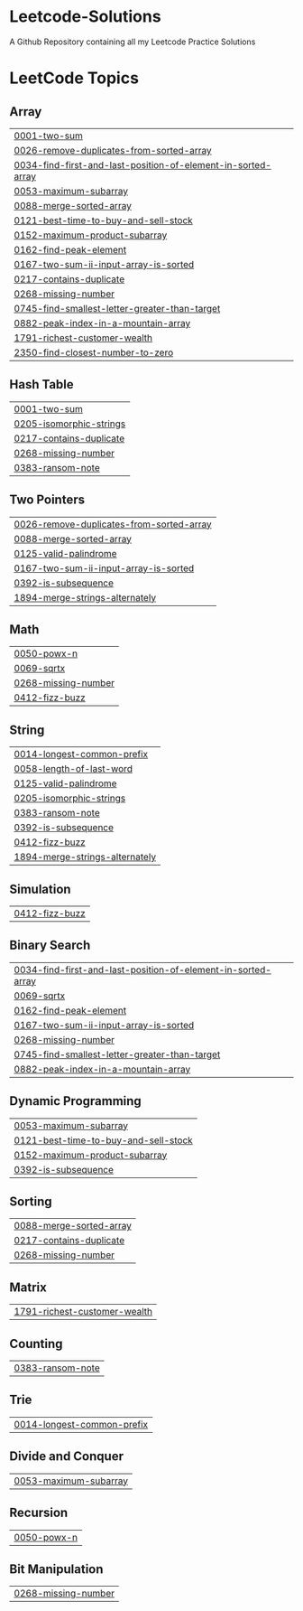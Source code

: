 # Leetcode-Solutions
A Github Repository containing all my Leetcode Practice Solutions

<!---LeetCode Topics Start-->
# LeetCode Topics
## Array
|  |
| ------- |
| [0001-two-sum](https://github.com/PratD26/Leetcode-Solutions/tree/master/0001-two-sum) |
| [0026-remove-duplicates-from-sorted-array](https://github.com/PratD26/Leetcode-Solutions/tree/master/0026-remove-duplicates-from-sorted-array) |
| [0034-find-first-and-last-position-of-element-in-sorted-array](https://github.com/PratD26/Leetcode-Solutions/tree/master/0034-find-first-and-last-position-of-element-in-sorted-array) |
| [0053-maximum-subarray](https://github.com/PratD26/Leetcode-Solutions/tree/master/0053-maximum-subarray) |
| [0088-merge-sorted-array](https://github.com/PratD26/Leetcode-Solutions/tree/master/0088-merge-sorted-array) |
| [0121-best-time-to-buy-and-sell-stock](https://github.com/PratD26/Leetcode-Solutions/tree/master/0121-best-time-to-buy-and-sell-stock) |
| [0152-maximum-product-subarray](https://github.com/PratD26/Leetcode-Solutions/tree/master/0152-maximum-product-subarray) |
| [0162-find-peak-element](https://github.com/PratD26/Leetcode-Solutions/tree/master/0162-find-peak-element) |
| [0167-two-sum-ii-input-array-is-sorted](https://github.com/PratD26/Leetcode-Solutions/tree/master/0167-two-sum-ii-input-array-is-sorted) |
| [0217-contains-duplicate](https://github.com/PratD26/Leetcode-Solutions/tree/master/0217-contains-duplicate) |
| [0268-missing-number](https://github.com/PratD26/Leetcode-Solutions/tree/master/0268-missing-number) |
| [0745-find-smallest-letter-greater-than-target](https://github.com/PratD26/Leetcode-Solutions/tree/master/0745-find-smallest-letter-greater-than-target) |
| [0882-peak-index-in-a-mountain-array](https://github.com/PratD26/Leetcode-Solutions/tree/master/0882-peak-index-in-a-mountain-array) |
| [1791-richest-customer-wealth](https://github.com/PratD26/Leetcode-Solutions/tree/master/1791-richest-customer-wealth) |
| [2350-find-closest-number-to-zero](https://github.com/PratD26/Leetcode-Solutions/tree/master/2350-find-closest-number-to-zero) |
## Hash Table
|  |
| ------- |
| [0001-two-sum](https://github.com/PratD26/Leetcode-Solutions/tree/master/0001-two-sum) |
| [0205-isomorphic-strings](https://github.com/PratD26/Leetcode-Solutions/tree/master/0205-isomorphic-strings) |
| [0217-contains-duplicate](https://github.com/PratD26/Leetcode-Solutions/tree/master/0217-contains-duplicate) |
| [0268-missing-number](https://github.com/PratD26/Leetcode-Solutions/tree/master/0268-missing-number) |
| [0383-ransom-note](https://github.com/PratD26/Leetcode-Solutions/tree/master/0383-ransom-note) |
## Two Pointers
|  |
| ------- |
| [0026-remove-duplicates-from-sorted-array](https://github.com/PratD26/Leetcode-Solutions/tree/master/0026-remove-duplicates-from-sorted-array) |
| [0088-merge-sorted-array](https://github.com/PratD26/Leetcode-Solutions/tree/master/0088-merge-sorted-array) |
| [0125-valid-palindrome](https://github.com/PratD26/Leetcode-Solutions/tree/master/0125-valid-palindrome) |
| [0167-two-sum-ii-input-array-is-sorted](https://github.com/PratD26/Leetcode-Solutions/tree/master/0167-two-sum-ii-input-array-is-sorted) |
| [0392-is-subsequence](https://github.com/PratD26/Leetcode-Solutions/tree/master/0392-is-subsequence) |
| [1894-merge-strings-alternately](https://github.com/PratD26/Leetcode-Solutions/tree/master/1894-merge-strings-alternately) |
## Math
|  |
| ------- |
| [0050-powx-n](https://github.com/PratD26/Leetcode-Solutions/tree/master/0050-powx-n) |
| [0069-sqrtx](https://github.com/PratD26/Leetcode-Solutions/tree/master/0069-sqrtx) |
| [0268-missing-number](https://github.com/PratD26/Leetcode-Solutions/tree/master/0268-missing-number) |
| [0412-fizz-buzz](https://github.com/PratD26/Leetcode-Solutions/tree/master/0412-fizz-buzz) |
## String
|  |
| ------- |
| [0014-longest-common-prefix](https://github.com/PratD26/Leetcode-Solutions/tree/master/0014-longest-common-prefix) |
| [0058-length-of-last-word](https://github.com/PratD26/Leetcode-Solutions/tree/master/0058-length-of-last-word) |
| [0125-valid-palindrome](https://github.com/PratD26/Leetcode-Solutions/tree/master/0125-valid-palindrome) |
| [0205-isomorphic-strings](https://github.com/PratD26/Leetcode-Solutions/tree/master/0205-isomorphic-strings) |
| [0383-ransom-note](https://github.com/PratD26/Leetcode-Solutions/tree/master/0383-ransom-note) |
| [0392-is-subsequence](https://github.com/PratD26/Leetcode-Solutions/tree/master/0392-is-subsequence) |
| [0412-fizz-buzz](https://github.com/PratD26/Leetcode-Solutions/tree/master/0412-fizz-buzz) |
| [1894-merge-strings-alternately](https://github.com/PratD26/Leetcode-Solutions/tree/master/1894-merge-strings-alternately) |
## Simulation
|  |
| ------- |
| [0412-fizz-buzz](https://github.com/PratD26/Leetcode-Solutions/tree/master/0412-fizz-buzz) |
## Binary Search
|  |
| ------- |
| [0034-find-first-and-last-position-of-element-in-sorted-array](https://github.com/PratD26/Leetcode-Solutions/tree/master/0034-find-first-and-last-position-of-element-in-sorted-array) |
| [0069-sqrtx](https://github.com/PratD26/Leetcode-Solutions/tree/master/0069-sqrtx) |
| [0162-find-peak-element](https://github.com/PratD26/Leetcode-Solutions/tree/master/0162-find-peak-element) |
| [0167-two-sum-ii-input-array-is-sorted](https://github.com/PratD26/Leetcode-Solutions/tree/master/0167-two-sum-ii-input-array-is-sorted) |
| [0268-missing-number](https://github.com/PratD26/Leetcode-Solutions/tree/master/0268-missing-number) |
| [0745-find-smallest-letter-greater-than-target](https://github.com/PratD26/Leetcode-Solutions/tree/master/0745-find-smallest-letter-greater-than-target) |
| [0882-peak-index-in-a-mountain-array](https://github.com/PratD26/Leetcode-Solutions/tree/master/0882-peak-index-in-a-mountain-array) |
## Dynamic Programming
|  |
| ------- |
| [0053-maximum-subarray](https://github.com/PratD26/Leetcode-Solutions/tree/master/0053-maximum-subarray) |
| [0121-best-time-to-buy-and-sell-stock](https://github.com/PratD26/Leetcode-Solutions/tree/master/0121-best-time-to-buy-and-sell-stock) |
| [0152-maximum-product-subarray](https://github.com/PratD26/Leetcode-Solutions/tree/master/0152-maximum-product-subarray) |
| [0392-is-subsequence](https://github.com/PratD26/Leetcode-Solutions/tree/master/0392-is-subsequence) |
## Sorting
|  |
| ------- |
| [0088-merge-sorted-array](https://github.com/PratD26/Leetcode-Solutions/tree/master/0088-merge-sorted-array) |
| [0217-contains-duplicate](https://github.com/PratD26/Leetcode-Solutions/tree/master/0217-contains-duplicate) |
| [0268-missing-number](https://github.com/PratD26/Leetcode-Solutions/tree/master/0268-missing-number) |
## Matrix
|  |
| ------- |
| [1791-richest-customer-wealth](https://github.com/PratD26/Leetcode-Solutions/tree/master/1791-richest-customer-wealth) |
## Counting
|  |
| ------- |
| [0383-ransom-note](https://github.com/PratD26/Leetcode-Solutions/tree/master/0383-ransom-note) |
## Trie
|  |
| ------- |
| [0014-longest-common-prefix](https://github.com/PratD26/Leetcode-Solutions/tree/master/0014-longest-common-prefix) |
## Divide and Conquer
|  |
| ------- |
| [0053-maximum-subarray](https://github.com/PratD26/Leetcode-Solutions/tree/master/0053-maximum-subarray) |
## Recursion
|  |
| ------- |
| [0050-powx-n](https://github.com/PratD26/Leetcode-Solutions/tree/master/0050-powx-n) |
## Bit Manipulation
|  |
| ------- |
| [0268-missing-number](https://github.com/PratD26/Leetcode-Solutions/tree/master/0268-missing-number) |
<!---LeetCode Topics End-->